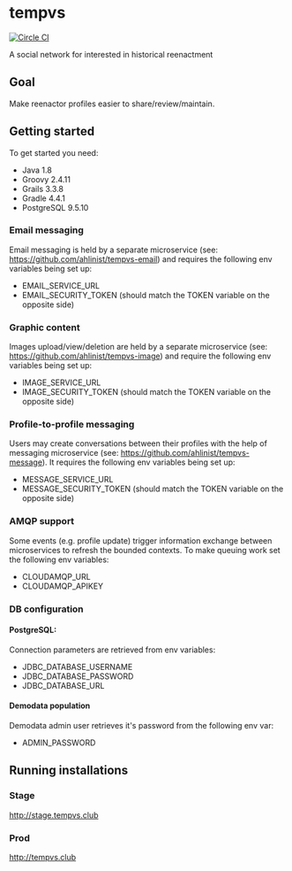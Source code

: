 # tempvs
[![Circle CI](https://circleci.com/gh/ahlinist/tempvs/tree/master.svg?&style=shield)](https://circleci.com/gh/ahlinist/tempvs/tree/master)

A social network for interested in historical reenactment

## Goal

Make reenactor profiles easier to share/review/maintain.

## Getting started

To get started you need:
 * Java 1.8
 * Groovy 2.4.11
 * Grails 3.3.8
 * Gradle 4.4.1
 * PostgreSQL 9.5.10
 
### Email messaging
Email messaging is held by a separate microservice (see: https://github.com/ahlinist/tempvs-email) and requires the following env variables being set up:
 * EMAIL_SERVICE_URL
 * EMAIL_SECURITY_TOKEN (should match the TOKEN variable on the opposite side)
 
### Graphic content
Images upload/view/deletion are held by a separate microservice (see: https://github.com/ahlinist/tempvs-image) and require the following env variables being set up:
 * IMAGE_SERVICE_URL
 * IMAGE_SECURITY_TOKEN (should match the TOKEN variable on the opposite side)
 
### Profile-to-profile messaging
Users may create conversations between their profiles with the help of messaging microservice (see: https://github.com/ahlinist/tempvs-message). It requires the following env variables being set up:
 * MESSAGE_SERVICE_URL
 * MESSAGE_SECURITY_TOKEN (should match the TOKEN variable on the opposite side)
 
### AMQP support
Some events (e.g. profile update) trigger information exchange between microservices to refresh the bounded contexts. To make queuing work set the following env variables:
 * CLOUDAMQP_URL
 * CLOUDAMQP_APIKEY
 
### DB configuration

#### PostgreSQL:
Connection parameters are retrieved from env variables:
 * JDBC_DATABASE_USERNAME
 * JDBC_DATABASE_PASSWORD
 * JDBC_DATABASE_URL

#### Demodata population
Demodata admin user retrieves it's password from the following env var:
 * ADMIN_PASSWORD

## Running installations
### Stage
http://stage.tempvs.club
### Prod
http://tempvs.club
